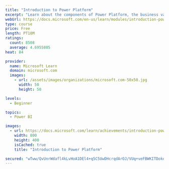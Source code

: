 ```yaml
---
title: "Introduction to Power Platform"
excerpt: "Learn about the components of Power Platform, the business value for customers, and security of the technology."
webUrl: https://docs.microsoft.com/en-us/learn/modules/introduction-power-platform/
type: course
price: Free
length: PT18M
ratings:
  count: 8508
  average: 4.6955805
heat: 84

provider:
  name: Microsoft Learn
  domain: microsoft.com
  images:
    - url: /assets/images/organizations/microsoft.com-50x50.jpg
      width: 50
      height: 50

levels:
  - Beginner

topics:
  - Power BI

images:
  - url: https://docs.microsoft.com/learn/achievements/introduction-power-platform-social.png
    width: 800
    height: 400
    isCached: true
    title: "Introduction to Power Platform"

secured: "wTww/QvUnrWdafl4kLvHoA1DEl4+q5C5UwDHcrqdArOJ/VUq+veFBWKITDokqloqGacLXwoYYyzSKxkgkZTpONjlhUPFux0rydK4Cuf0c/X2S/KNcw5WKLvSvACXl4PkxDkBff/C2yiwfYNX+VaopORnXIAsjdmnq9w/4b6aEZ0ZT7XJmNQXQwWIUODfdwZm8437sCbztnM8vlmhm7PQ+aJ4qP60Co8NdenT9BMStISXpPe46LGxLjS5+QSXPSVVRZfjDuJC7E1iZW1+nCATmeyO+43+T2idepmdLdzoP8VK7XUP4XPLAG0saOaSF6/5gX6XO13ML5FDfbtXCDmavUhDARufPHkyIgOP/R0NKzBvaDX5iP6TRIZdqWihsP4ztQF+SIbQ/OcbEnvy9KJn+FmmxQl6SZbc+8A0nB/Af6w=;ColLFPUEgb8aJsvcCs7DIg=="
---
```


